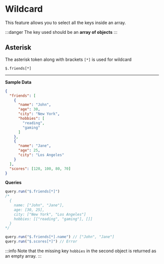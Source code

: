 # Wildcard

This feature allows you to select all the keys inside an array.

:::danger
The key used should be an **array of objects**
:::

## Asterisk
The asterisk token along with brackets `[*]` is used for wildcard

`$.friends[*]`

---

**Sample Data**
```json
{
  "friends": [
    {
      "name": "John",
      "age": 30,
      "city": "New York",
      "hobbies": [
        "reading",
        "gaming"
      ]
    },
    {
      "name": "Jane",
      "age": 25,
      "city": "Los Angeles"
    }
  ],
  "scores": [120, 100, 80, 70]
}
```

**Queries**
```ts
query.run("$.friends[*]")
/*
  {
    name: ["John", "Jane"],
    age: [30, 25],
    city: ["New York", "Los Angeles"]
    hobbies: [["reading", "gaming"], []]
  }
*/

query.run("$.friends[*].name") // ["John", "Jane"]
query.run("$.scores[*]") // Error
```

:::info
Note that the missing key `hobbies` in the second object is returned as an empty array.
:::
